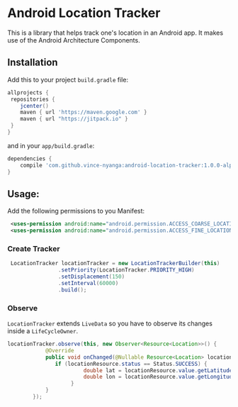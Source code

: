 # Android Location Tracker
This is a library that helps track one's location in an Android app. It makes use of the Android Architecture Components.

## Installation
Add this to your project `build.gradle` file:
```gradle
allprojects {
 repositories {
    jcenter()
    maven { url 'https://maven.google.com' }
    maven { url "https://jitpack.io" }
 }
}
```
and in your `app/build.gradle`:
```gradle
dependencies {
    compile 'com.github.vince-nyanga:android-location-tracker:1.0.0-alpha5'
}
```


## Usage:
Add the following permissions to you Manifest:
```xml
 <uses-permission android:name="android.permission.ACCESS_COARSE_LOCATION"/>
 <uses-permission android:name="android.permission.ACCESS_FINE_LOCATION"/>
```
### Create Tracker
```java
 LocationTracker locationTracker = new LocationTrackerBuilder(this)
                .setPriority(LocationTracker.PRIORITY_HIGH)
                .setDisplacement(150)
                .setInterval(60000)
                .build();
```

### Observe
`LocationTracker` extends `LiveData` so you have to observe its changes inside a `LifeCycleOwner`.
```java
locationTracker.observe(this, new Observer<Resource<Location>>() {
            @Override
            public void onChanged(@Nullable Resource<Location> locationResource) {
               if (locationResource.status == Status.SUCCESS) {
                        double lat = locationResource.value.getLatitude();
                        double lon = locationResource.value.getLongitude();
                    }
            }
        });
```
